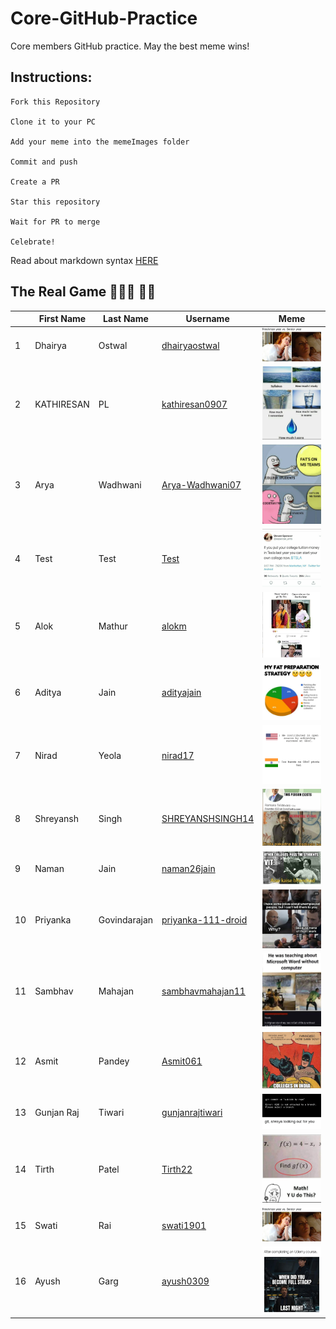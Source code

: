 ﻿# Core-GitHub-Practice

Core members GitHub practice. May the best meme wins!

## Instructions:

```
Fork this Repository

Clone it to your PC

Add your meme into the memeImages folder

Commit and push

Create a PR

Star this repository

Wait for PR to merge

Celebrate!
```

Read about markdown syntax [HERE](https://github.com/adam-p/markdown-here/wiki/Markdown-Cheatsheet)

## The Real Game 🏄🏻‍♂️ 🏃‍♂️

| |First Name  | Last Name |Username | Meme |
|--|--|--|--|--|
| 1 | Dhairya |Ostwal|[dhairyaostwal](https://github.com/dhairyaostwal/)|![meme for freshers](./memeImages/memeByDhairya.png)|
| 2 | KATHIRESAN |PL|[kathiresan0907](https://github.com/kathiresan0907/)|![meme for freshers](./memeImages/memeByKathiresan.jpeg)
| 3 | Arya  |Wadhwani|[Arya-Wadhwani07](https://github.com/Arya-Wadhwani07/)|![meme for freshers](./memeImages/MemeByArya-Wadhwani07.jpg)|
| 4 | Test |Test|[Test]()|![testMeme](./memeImages/testMeme.jpeg)|
| 5 | Alok |Mathur|[alokm]()|![meme for freshers](./memeImages/memebyalokmathur.JPG)|
| 6 | Aditya |Jain|[adityajain](https://github.com/Aditya0908/)|![meme for freshers](./memeImages/memebyaditya.jpg)
| 7 | Nirad |Yeola|[nirad17](https://github.com/nirad17/)|![meme for freshers](./memeImages/memebyNirad.jpg)|
| 8 | Shreyansh |Singh|[SHREYANSHSINGH14](https://github.com/SHREYANSHSINGH14/)|![meme for freshers](./memeImages/memebyshreyansh.png)|
| 9 | Naman |Jain|[naman26jain](https://github.com/naman26jain/)|![meme for freshers](./memeImages/memeByNaman.png)|
| 10 | Priyanka |Govindarajan|[priyanka-111-droid]()|![meme for freshers](./memeImages/memebypriyanka.jpg)|
| 11 | Sambhav |Mahajan|[sambhavmahajan11](https://github.com/sambhavmahajan11/)|![meme for freshers](./memeImages/memebysambhav.JPG)|
| 12 | Asmit | Pandey | [Asmit061](https://github.com/Asmit061/)|![meme for freshers](./memeImages//memebyAsmit.jpg)|
| 13 | Gunjan Raj | Tiwari | [gunjanrajtiwari](https://github.com/gunjanrajtiwari/)|![meme for freshers](./memeImages//memeByGunjan.png)|
| 14  | Tirth | Patel|[Tirth22](https://github.com/Tirth22/)|![meme for freshers](./memeImages/memebytirth.jpg)
| 15 | Swati | Rai |[swati1901](https://github.com/swati1901/)|![meme for freshers](./memeImages/memeByDhairya.png)
| 16 | Ayush | Garg | [ayush0309](https://github.com/ayush0309) | ![meme for freshers](./memeImages/memeByAyush.png)
